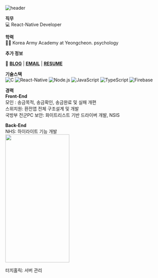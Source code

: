 ![header](https://capsule-render.vercel.app/api?type=waving&color=gradient&height=250&section=header&text=ChangHyen%20Yun&fontSize=90&animation=twinkling&fontColor=f5f6f7&fontAlignY=50&desc=%20&descAlignY=70&descAlign=62)

**직무**  
💻 React-Native Developer  

**학력**  
👩‍🎓 Korea Army Academy at Yeongcheon. psychology  

**추가 정보**  

📌 **[BLOG](https://ychcom.tistory.com/)** |
**[EMAIL](mailto:ychcom@naver.com)** | **[RESUME](https://programmers.co.kr/pr/ychcom_8336)**  

**기술스택**  
![C](https://img.shields.io/badge/-C-A8B9CC?style=flat-square&logo=C&logoColor=black)
![React-Native](https://img.shields.io/badge/-ReactNative-61DAFB?style=flat-square&logo=React&logoColor=white)
![Node.js](https://img.shields.io/badge/-Node.js-339933?style=flat-square&logo=Node.js&logoColor=white)
![JavaScript](https://img.shields.io/badge/-JavaScript-F7DF1E?style=flat-square&logo=JavaScript&logoColor=white)
![TypeScript](https://img.shields.io/badge/-TypeScript-3178C6?style=flat-square&logo=TypeScript&logoColor=white)
![Firebase](https://img.shields.io/badge/-Firebase-FFCA28?style=flat-square&logo=Firebase&logoColor=white)  

**경력**  
**Front-End**  
모인 : 송금목적, 송금확인, 송금완료 및 실패 개편  
스위치원: 환전앱 전체 구조설계 및 개발  
국방부 전군PC 보안: 화이트리스트 기반 드라이버 개발, NSIS  

**Back-End**  
NHS: 하이라이트 기능 개발  
<img src="https://user-images.githubusercontent.com/51365114/119627750-716f3100-be47-11eb-8e83-686b23c2c161.png" width="200" height="400"/>

터치홀릭: 서버 관리  


